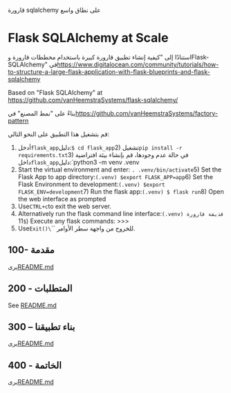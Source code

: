 قارورة sqlalchemy على نطاق واسع

# Flask SQLAlchemy at Scale

استنادًا إلى "كيفية إنشاء تطبيق قارورة كبيرة باستخدام مخططات قارورة وFlask-SQLAlchemy" في<https://www.digitalocean.com/community/tutorials/how-to-structure-a-large-flask-application-with-flask-blueprints-and-flask-sqlalchemy>

Based on "Flask SQLAlchemy" at <https://github.com/vanHeemstraSystems/flask-sqlalchemy/>

بناءً على "نمط المصنع" في<https://github.com/vanHeemstraSystems/factory-pattern>

قم بتشغيل هذا التطبيق على النحو التالي:

1) أدخل`flask_app`دليل:`$ cd flask_app`2) تشغيل`pip install -r requirements.txt`3) في حالة عدم وجودها، قم بإنشاء بيئة افتراضية داخل`flask_app`دليل:`python3 -m venv .venv
4) Start the virtual environment and enter: `. .venv/bin/activate`5) Set the Flask App to app directory:`(.venv) $export FLASK_APP=app`6) Set the Flask Environment to development:`(.venv) $export FLASK_ENV=development`7) Run the flask app:`(.venv) $ flask run`8) Open the web interface as prompted
9) Use`CTRL+c`to exit the web server.
10) Alternatively run the flask command line interface:`(.venv) قذيفة قارورة $`11) Execute any flask commands: >>>
12) Use`Exit()\`\`\` للخروج من واجهة سطر الأوامر.

## 100- مقدمة

يرى[README.md](./100/README.md)

## 200 - المتطلبات

See [README.md](./200/README.md)

## 300 – بناء تطبيقنا

يرى[README.md](./300/README.md)

## 400 - الخاتمة

يرى[README.md](./400/README.md)
